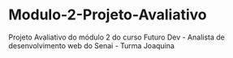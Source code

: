 # Modulo-2-Projeto-Avaliativo
Projeto Avaliativo do módulo 2 do curso Futuro Dev - Analista de desenvolvimento web do Senai - Turma Joaquina
